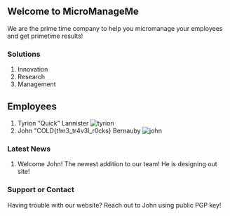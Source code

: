 ## Welcome to MicroManageMe

We are the prime time company to help you micromanage your employees and get primetime results!

### Solutions

1. Innovation 
2. Research
3. Management

## Employees

1. Tyrion "Quick" Lannister ![tyrion]([https://assets.digitalocean.com/articles/alligator/boo.svg](https://th.bing.com/th/id/OIP.Ht3G72XXBBIUhfDj0hxn7QHaE7?pid=ImgDet&rs=1) "Tyrion")
2. John "COLD{t!m3_tr4v3l_r0cks} Bernauby ![john]([https://assets.digitalocean.com/articles/alligator/boo.svg](https://th.bing.com/th/id/R.a18c7aa779dbe7c64c89aa462cbae989?rik=s7FniOIbvN64UQ&riu=http%3a%2f%2fknowledgequest.aasl.org%2fwp-content%2fuploads%2f2015%2f02%2f2000px-Scratchcat.svg_.png&ehk=f5B3yz74IA07GXs37quCokxe%2fN%2f2HFlgYMwL6TomwuA%3d&risl=&pid=ImgRaw&r=0) "John")

### Latest News

1. Welcome John! The newest addition to our team! He is designing out site!

### Support or Contact

Having trouble with our website? Reach out to John using public PGP key!

